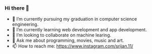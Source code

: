 ### Hi there 👋

- 🔭 I’m currently pursuing my graduation in computer science engineering.
- 🌱 I’m currently learning web development and app development.
- 👯 I’m looking to collaborate on machine learing.
- 💬 Ask me about programming, movies, music and art.
- 📫 How to reach me: https://www.instagram.com/srijan.11/

<!--
**srijan-singh/srijan-singh** is a ✨ _special_ ✨ repository because its `README.md` (this file) appears on your GitHub profile.

Here are some ideas to get you started:

- 🔭 I’m currently working on ...
- 🌱 I’m currently learning ...
- 👯 I’m looking to collaborate on ...
- 🤔 I’m looking for help with ...
- 💬 Ask me about ...
- 📫 How to reach me: ...
- 😄 Pronouns: ...
- ⚡ Fun fact: ...
-->
